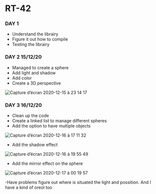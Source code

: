 # RT-42
### DAY 1
- Understand the librairy
- Figure it out how to compile
- Testing the librairy
### DAY 2 15/12/20
- Managed to create a sphere
- Add light and shadow
- Add color
- Create a 3D perspective

![Capture d’écran 2020-12-15 à 23 14 17](https://user-images.githubusercontent.com/55030071/102263445-c0767900-3f2d-11eb-9ee2-102ccb64e850.png)

### DAY 3 16/12/20
- Clean up the code
- Create a linked list to manage different spheres
- Add the option to have multiple objects 

![Capture d’écran 2020-12-16 à 17 11 32](https://user-images.githubusercontent.com/55030071/102402291-0438b380-3ffe-11eb-8dd1-15270a6c197d.png)
- Add the shadow effect 

![Capture d’écran 2020-12-16 à 19 55 49](https://user-images.githubusercontent.com/55030071/102402432-2c281700-3ffe-11eb-9624-af8db534479f.png)
- Add the mirror effect on the sphere 

![Capture d’écran 2020-12-17 à 00 19 57](https://user-images.githubusercontent.com/55030071/102402476-3cd88d00-3ffe-11eb-89ac-14feb99ee938.png)

-Have problems figure out where is situated the light and possition.
And I have a kind of oreol too
